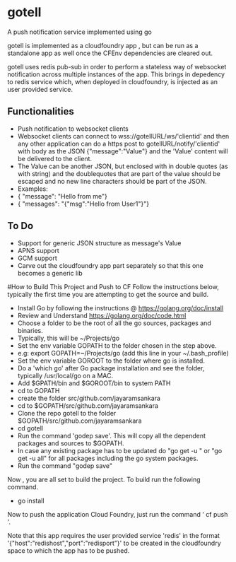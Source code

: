 # gotell
A push notification service implemented using go

gotell is implemented as a cloudfoundry app , but can be run as a standalone app as well once the CFEnv dependencies are cleared out.

gotell uses redis pub-sub in order to perform a stateless way of websocket notification across multiple instances of the app. 
This brings in depedency to redis service which, when deployed in cloudfoundry, is injected as an user provided service.

## Functionalities
* Push notification to websocket clients
 * Websocket clients can connect to wss://gotellURL/ws/'clientid' and then any other application can do a https post to gotellURL/notify/'clientid' with body as the JSON {"message":"Value"} and the 'Value' content will be delivered to the client.
 * The Value can be another JSON, but enclosed with in double quotes (as with string) and the doublequotes that are part of the value should be escaped and no new line characters should be part of the JSON.
 * Examples: 
  * { "message": "Hello from me"}
  * { "messages": "{\"msg\":\"Hello from User1\"}"} 

## To Do
* Support for generic JSON structure as message's Value
* APNS support
* GCM support
* Carve out the cloudfoundry app part separately so that this one becomes a generic lib

#How to Build This Project and Push to CF
Follow the instructions below, typically the first time you are attempting to get the source and build.

* Install Go by following the instructions @ https://golang.org/doc/install
* Review and Understand https://golang.org/doc/code.html
* Choose a folder to be the root of all the go sources, packages and binaries. 
 * Typically, this will be ~/Projects/go 
* Set the env variable GOPATH to the folder chosen in the step above. 
 * e.g: export GOPATH=~/Projects/go (add this line in your ~/.bash_profile)
* Set the env variable GOROOT to the folder where go is installed. 
 * Do a 'which go' after Go package installation and see the folder, typically /usr/local/go on a MAC.
* Add $GPATH/bin and $GOROOT/bin to system PATH
* cd to GOPATH
* create the folder src/github.com/jayaramsankara
* cd to $GOPATH/src/github.com/jayaramsankara
* Clone the repo gotell to the folder  $GOPATH/src/github.com/jayaramsankara
* cd gotell
* Run the command 'godep save'.  This will copy all the dependent packages and sources to $GOPATH.
 * In case any existing package has to be updated do "go get -u " or "go get -u all" for all packages including the go system packages.
 * Run the command "godep save"


Now , you are all set to build the project. To build run the following command.

* go install


Now to push the application Cloud Foundry, just run the command ' cf push '.

Note that this app requires the user provided service 'redis' in the format '{"host":"redishost","port":"redisport"}' to be created in the cloudfoundry space to which the app has to be pushed.


